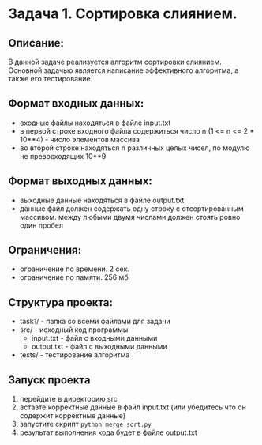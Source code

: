 Задача 1. Сортировка слиянием.
================================
Описание:
--------------------------------
В данной задаче реализуется алгоритм сортировки слиянием. Основной задачью является написание эффективного алгоритма, а также его тестирование.


Формат входных данных:
------------------------------
* входные файлы находяться в файле input.txt
* в первой строке входного файла содержиться число n (1 <= n <= 2 * 10**4) - число элементов массива
* во второй строке находяться n различных целых чисел, по модулю не превосходящих 10**9

Формат выходных данных:
--------------------
* выходные данные находяться в файле output.txt
* данные файл должен содержать одну строку с отсортированным массивом. между любыми двумя числами должен стоять ровно один пробел

Ограничения:
--------
* ограничение по времени. 2 сек.
* ограничение по памяти. 256 мб

Структура проекта:
-------
* task1/ - папка со всеми файлами для задачи
* src/ - исходный код программы
    * input.txt - файл с входными данными
    * output.txt - файл с выходными данными
* tests/ - тестирование алгоритма

Запуск проекта
----
1. перейдите в директорию src
2. вставте корректные данные в файл input.txt (или убедитесь что он содержит корректные данные)
3. запустите скрипт ```python merge_sort.py```
4. результат выполнения кода будет в файле output.txt
